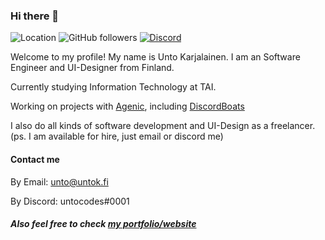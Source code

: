 ### Hi there 👋
![Location](https://img.shields.io/badge/%F0%9F%93%8D%20From-Turku%2C%20FI-informational?style=for-the-badge)
![GitHub followers](https://img.shields.io/github/followers/untocodes?style=for-the-badge&label=Followers)
[![Discord](https://img.shields.io/discord/416987984580313088?color=%237289DA&label=Discord&style=for-the-badge)](https://discord.gg/zrHdyqv4DN)

Welcome to my profile! My name is Unto Karjalainen. I am an Software Engineer and UI-Designer from Finland.

Currently studying Information Technology at TAI.


Working on projects with [Agenic](https://agenic.org), including [DiscordBoats](https://discord.boats)

I also do all kinds of software development and UI-Design as a freelancer. (ps. I am available for hire, just email or discord me)

#### Contact me

By Email: unto@untok.fi

By Discord: untocodes#0001

##### Also feel free to check [my portfolio/website](https://untok.fi)
